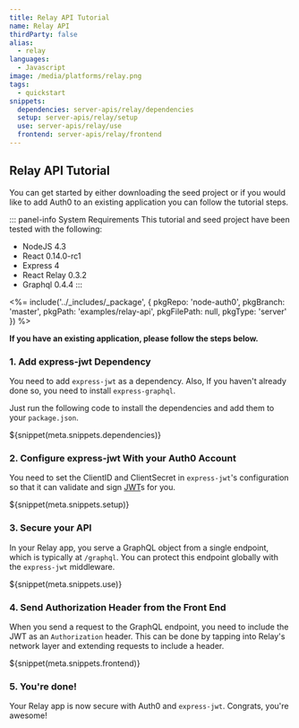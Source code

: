 ```yaml
---
title: Relay API Tutorial
name: Relay API
thirdParty: false
alias:
  - relay
languages:
  - Javascript
image: /media/platforms/relay.png
tags:
  - quickstart
snippets:
  dependencies: server-apis/relay/dependencies
  setup: server-apis/relay/setup
  use: server-apis/relay/use
  frontend: server-apis/relay/frontend
---
```


## Relay API Tutorial

You can get started by either downloading the seed project or if you would like to add Auth0 to an existing application you can follow the tutorial steps.

::: panel-info System Requirements
This tutorial and seed project have been tested with the following:

* NodeJS 4.3
* React 0.14.0-rc1
* Express 4
* React Relay 0.3.2
* Graphql 0.4.4
:::

<%= include('../_includes/_package', {
  pkgRepo: 'node-auth0',
  pkgBranch: 'master',
  pkgPath: 'examples/relay-api',
  pkgFilePath: null,
  pkgType: 'server'
}) %>

**If you have an existing application, please follow the steps below.**

### 1. Add express-jwt Dependency

You need to add  `express-jwt` as a dependency. Also, If you haven't already done so, you need to install `express-graphql`.

Just run the following code to install the dependencies and add them to your `package.json`.

${snippet(meta.snippets.dependencies)}

### 2. Configure express-jwt With your Auth0 Account

You need to set the ClientID and ClientSecret in `express-jwt`'s configuration so that it can validate and sign [JWT](/jwt)s for you.

${snippet(meta.snippets.setup)}

### 3. Secure your API

In your Relay app, you serve a GraphQL object from a single endpoint, which is typically at `/graphql`. You can protect this endpoint globally with the `express-jwt` middleware.

${snippet(meta.snippets.use)}

### 4. Send Authorization Header from the Front End

When you send a request to the GraphQL endpoint, you need to include the JWT as an `Authorization` header. This can be done by tapping into Relay's network layer and extending requests to include a header.

${snippet(meta.snippets.frontend)}

### 5. You're done!

Your Relay app is now secure with Auth0 and `express-jwt`. Congrats, you're awesome!
